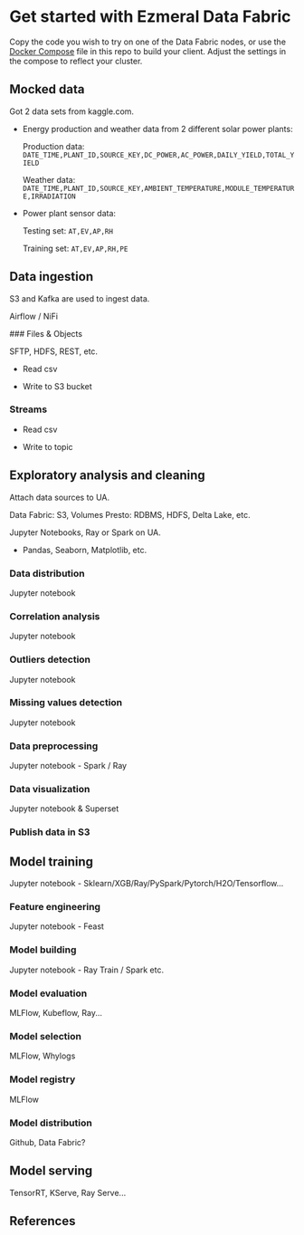 # Get started with Ezmeral Data Fabric

Copy the code you wish to try on one of the Data Fabric nodes, or use the [Docker Compose](./docker-compose.yml) file in this repo to build your client. Adjust the settings in the compose to reflect your cluster.


## Mocked data

Got 2 data sets from kaggle.com.
<!-- add reference/url for the data sets -->

- Energy production and weather data from 2 different solar power plants:

    Production data:
    `DATE_TIME,PLANT_ID,SOURCE_KEY,DC_POWER,AC_POWER,DAILY_YIELD,TOTAL_YIELD`

    Weather data:
    `DATE_TIME,PLANT_ID,SOURCE_KEY,AMBIENT_TEMPERATURE,MODULE_TEMPERATURE,IRRADIATION`

- Power plant sensor data:

    Testing set:
    `AT,EV,AP,RH`

    Training set:
    `AT,EV,AP,RH,PE`


## Data ingestion

S3 and Kafka are used to ingest data.

Airflow / NiFi

### Files & Objects

SFTP, HDFS, REST, etc.

- Read csv

- Write to S3 bucket


### Streams

- Read csv

- Write to topic


## Exploratory analysis and cleaning

Attach data sources to UA.

Data Fabric: S3, Volumes
Presto: RDBMS, HDFS, Delta Lake, etc.

Jupyter Notebooks, Ray or Spark on UA.

- Pandas, Seaborn, Matplotlib, etc.

### Data distribution

Jupyter notebook

### Correlation analysis

Jupyter notebook

### Outliers detection

Jupyter notebook

### Missing values detection

Jupyter notebook

### Data preprocessing

Jupyter notebook - Spark / Ray

### Data visualization

Jupyter notebook & Superset

### Publish data in S3


## Model training

Jupyter notebook - Sklearn/XGB/Ray/PySpark/Pytorch/H2O/Tensorflow...

### Feature engineering

Jupyter notebook - Feast

### Model building

Jupyter notebook - Ray Train / Spark etc.

### Model evaluation

MLFlow, Kubeflow, Ray...

### Model selection

MLFlow, Whylogs

### Model registry

MLFlow

### Model distribution

Github, Data Fabric?

## Model serving

TensorRT, KServe, Ray Serve...


## References
